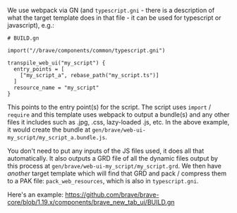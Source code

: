 We use webpack via GN (and `typescript.gni` - there is a description of what the target template does in that file - it can be used for typescript or javascript), e.g.:

```gn
# BUILD.gn

import("//brave/components/common/typescript.gni")

transpile_web_ui("my_script") {
  entry_points = [
    ["my_script_a", rebase_path("my_script.ts")]
  ]
  resource_name = "my_script"
}
```

This points to the entry point(s) for the script. The script uses `import` / `require` and this template uses webpack to output a bundle(s) and any other files it includes such as .jpg, .css, lazy-loaded .js, etc. In the above example, it would create the bundle at `gen/brave/web-ui-my_script/my_script_a.bundle.js`.

You don't need to put any inputs of the JS files used, it does all that automatically. It also outputs a GRD file of all the dynamic files output by this process at `gen/brave/web-ui-my_script/my_script.grd`. We then have _another_ target template which will find that GRD and pack / compress them to a PAK file: `pack_web_resources`, which is also in `typescript.gni`.

Here's an example: https://github.com/brave/brave-core/blob/1.19.x/components/brave_new_tab_ui/BUILD.gn